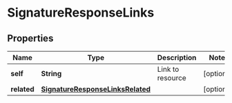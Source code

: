 

# SignatureResponseLinks


## Properties

| Name | Type | Description | Notes |
|------------ | ------------- | ------------- | -------------|
|**self** | **String** | Link to resource |  [optional] |
|**related** | [**SignatureResponseLinksRelated**](SignatureResponseLinksRelated.md) |  |  [optional] |



